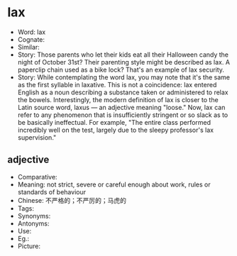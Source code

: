 # lax

- Word: lax
- Cognate: 
- Similar: 
- Story: Those parents who let their kids eat all their Halloween candy the night of October 31st? Their parenting style might be described as lax. A paperclip chain used as a bike lock? That's an example of lax security.
- Story: While contemplating the word lax, you may note that it's the same as the first syllable in laxative. This is not a coincidence: lax entered English as a noun describing a substance taken or administered to relax the bowels. Interestingly, the modern definition of lax is closer to the Latin source word, laxus — an adjective meaning "loose." Now, lax can refer to any phenomenon that is insufficiently stringent or so slack as to be basically ineffectual. For example, "The entire class performed incredibly well on the test, largely due to the sleepy professor's lax supervision."

## adjective

- Comparative: 
- Meaning: not strict, severe or careful enough about work, rules or standards of behaviour
- Chinese: 不严格的；不严厉的；马虎的
- Tags: 
- Synonyms: 
- Antonyms: 
- Use: 
- Eg.: 
- Picture: 

